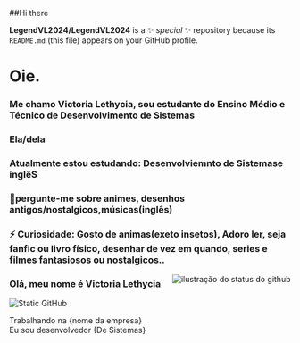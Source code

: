 ##Hi there

**LegendVL2024/LegendVL2024** is a ✨ _special_ ✨ repository because its `README.md` (this file) appears on your GitHub profile.
# Oie. 
### Me chamo Victoria Lethycia, sou estudante do Ensino Médio e Técnico de Desenvolvimento de Sistemas
### Ela/dela
### Atualmente estou estudando: Desenvolviemnto de Sistemase inglêS
### 💬pergunte-me sobre animes, desenhos antigos/nostalgicos,músicas(inglês)
### ⚡ Curiosidade:  Gosto de animas(exeto insetos), Adoro ler, seja fanfic ou livro físico, desenhar de vez em quando, series e filmes fantasiosos ou nostalgicos..


<img align='right' src="https://github-readme-stats.vercel.app/api?username=LegendVL2024&show_icons=true&title_color=783c00&text_color=af552e&icon_color=783c00&bg_color=f8efd4&cache_seconds=2300" alt="ilustração do status do github">

### Olá, meu nome é Victoria Lethycia
<img src="https://img.shields.io/static/v1?label=Overview&message=SEUNOME&color=f8efd4&style=for-the-badge&logo=GitHub" alt="Static GitHub">

<p>Trabalhando na {nome da empresa}<br/> Eu sou desenvolvedor {De Sistemas}</p>
